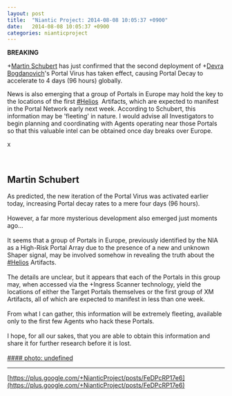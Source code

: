 ```yaml
---
layout: post
title:  "Niantic Project: 2014-08-08 10:05:37 +0900"
date:   2014-08-08 10:05:37 +0900
categories: nianticproject
---
```

**BREAKING**

+[Martin Schubert](https://plus.google.com/100425314717666507497 "") has just confirmed that the second deployment of +[Devra Bogdanovich](https://plus.google.com/102598577258553073047 "")'s Portal Virus has taken effect, causing Portal Decay to accelerate to 4 days (96 hours) globally.

News is also emerging that a group of Portals in Europe may hold the key to the locations of the first  [#Helios](https://plus.google.com/s/%23Helios "")   Artifacts, which are expected to manifest in the Portal Network early next week. According to Schubert, this information may be 'fleeting' in nature. I would advise all Investigators to begin planning and coordinating with Agents operating near those Portals so that this valuable intel can be obtained once day breaks over Europe.

x<div class="shared"><br /><h2>Martin Schubert</h2>As predicted, the new iteration of the Portal Virus was activated earlier today, increasing Portal decay rates to a mere four days (96 hours).<br /><br />However, a far more mysterious development also emerged just moments ago...<br /><br />It seems that a group of Portals in Europe, previously identified by the NIA as a High-Risk Portal Array due to the presence of a new and unknown Shaper signal, may be involved somehow in revealing the truth about the <a rel="nofollow" class="ot-hashtag" href="https://plus.google.com/s/%23Helios">#Helios</a> Artifacts.<br /><br />The details are unclear, but it appears that each of the Portals in this group may, when accessed via the +Ingress Scanner technology, yield the locations of either the Target Portals themselves or the first group of XM Artifacts, all of which are expected to manifest in less than one week.<br /><br />From what I can gather, this information will be extremely fleeting, available only to the first few Agents who hack these Portals. <br /><br />I hope, for all our sakes, that you are able to obtain this information and share it for further research before it is lost.<br /><br /></div>
[#### photo: undefined](https://lh4.googleusercontent.com/-ragRCMbztLQ/U-QgDtB1snI/AAAAAAAACHE/4_k5vFMxTFM/Array.png "")
- - -
[https://plus.google.com/+NianticProject/posts/FeDPcRP17e6](https://plus.google.com/+NianticProject/posts/FeDPcRP17e6)
